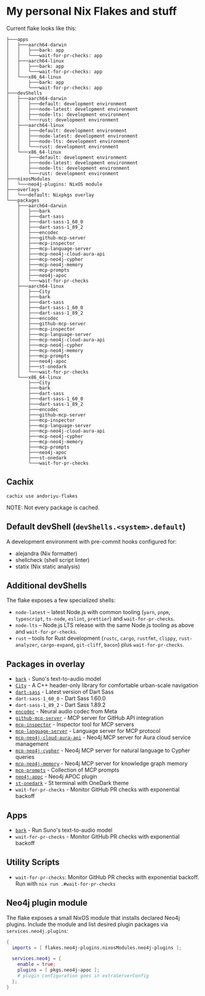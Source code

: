 # My personal Nix Flakes and stuff

Current flake looks like this:

```
├───apps
│   ├───aarch64-darwin
│   │   ├───bark: app
│   │   └───wait-for-pr-checks: app
│   ├───aarch64-linux
│   │   ├───bark: app
│   │   └───wait-for-pr-checks: app
│   └───x86_64-linux
│       ├───bark: app
│       └───wait-for-pr-checks: app
├───devShells
│   ├───aarch64-darwin
│   │   ├───default: development environment
│   │   ├───node-latest: development environment
│   │   ├───node-lts: development environment
│   │   └───rust: development environment
│   ├───aarch64-linux
│   │   ├───default: development environment
│   │   ├───node-latest: development environment
│   │   ├───node-lts: development environment
│   │   └───rust: development environment
│   └───x86_64-linux
│       ├───default: development environment
│       ├───node-latest: development environment
│       ├───node-lts: development environment
│       └───rust: development environment
├───nixosModules
│   └───neo4j-plugins: NixOS module
├───overlays
│   └───default: Nixpkgs overlay
└───packages
    ├───aarch64-darwin
    │   ├───bark
    │   ├───dart-sass
    │   ├───dart-sass-1_60_0
    │   ├───dart-sass-1_89_2
    │   ├───encodec
    │   ├───github-mcp-server
    │   ├───mcp-inspector
    │   ├───mcp-language-server
    │   ├───mcp-neo4j-cloud-aura-api
    │   ├───mcp-neo4j-cypher
    │   ├───mcp-neo4j-memory
    │   ├───mcp-prompts
    │   ├───neo4j-apoc
    │   └───wait-for-pr-checks
    ├───aarch64-linux
    │   ├───City
    │   ├───bark
    │   ├───dart-sass
    │   ├───dart-sass-1_60_0
    │   ├───dart-sass-1_89_2
    │   ├───encodec
    │   ├───github-mcp-server
    │   ├───mcp-inspector
    │   ├───mcp-language-server
    │   ├───mcp-neo4j-cloud-aura-api
    │   ├───mcp-neo4j-cypher
    │   ├───mcp-neo4j-memory
    │   ├───mcp-prompts
    │   ├───neo4j-apoc
    │   ├───st-onedark
    │   └───wait-for-pr-checks
    └───x86_64-linux
        ├───City
        ├───bark
        ├───dart-sass
        ├───dart-sass-1_60_0
        ├───dart-sass-1_89_2
        ├───encodec
        ├───github-mcp-server
        ├───mcp-inspector
        ├───mcp-language-server
        ├───mcp-neo4j-cloud-aura-api
        ├───mcp-neo4j-cypher
        ├───mcp-neo4j-memory
        ├───mcp-prompts
        ├───neo4j-apoc
        ├───st-onedark
        └───wait-for-pr-checks
```

## Cachix

```
cachix use andoriyu-flakes
```

NOTE: Not every package is cached. 

## Default devShell (`devShells.<system>.default`)

A development environment with pre-commit hooks configured for:
- alejandra (Nix formatter)
- shellcheck (shell script linter)
- statix (Nix static analysis)

## Additional devShells

The flake exposes a few specialized shells:

- `node-latest` – latest Node.js with common tooling (`yarn`, `pnpm`,
  `typescript`, `ts-node`, `eslint`, `prettier`) and `wait-for-pr-checks`.
- `node-lts` – Node.js LTS release with the same Node.js tooling as above
  and `wait-for-pr-checks`.
- `rust` – tools for Rust development (`rustc`, `cargo`, `rustfmt`, `clippy`,
  `rust-analyzer`, `cargo-expand`, `git-cliff`, `bacon`) plus
  `wait-for-pr-checks`.

## Packages in overlay

- [`bark`](https://github.com/suno-ai/bark) - Suno's text-to-audio model
- [`City`](https://github.com/tsbarnes/City) - A C++ header-only library for comfortable urban-scale navigation
- [`dart-sass`](https://github.com/sass/dart-sass) - Latest version of Dart Sass
- `dart-sass-1_60_0` - Dart Sass 1.60.0
- `dart-sass-1_89_2` - Dart Sass 1.89.2
- [`encodec`](https://github.com/facebookresearch/encodec) - Neural audio codec from Meta
- [`github-mcp-server`](https://github.com/github/github-mcp-server) - MCP server for GitHub API integration
- [`mcp-inspector`](https://github.com/modelcontextprotocol/inspector) - Inspector tool for MCP servers
- [`mcp-language-server`](https://github.com/isaacphi/mcp-language-server) - Language server for MCP protocol
- [`mcp-neo4j-cloud-aura-api`](https://github.com/neo4j-contrib/mcp-neo4j) - Neo4j MCP server for Aura cloud service management
- [`mcp-neo4j-cypher`](https://github.com/neo4j-contrib/mcp-neo4j) - Neo4j MCP server for natural language to Cypher queries
- [`mcp-neo4j-memory`](https://github.com/neo4j-contrib/mcp-neo4j) - Neo4j MCP server for knowledge graph memory
- [`mcp-prompts`](https://github.com/sparesparrow/mcp-prompts) - Collection of MCP prompts
- [`neo4j-apoc`](https://github.com/neo4j/apoc) - Neo4j APOC plugin
- [`st-onedark`](https://st.suckless.org/) - St terminal with OneDark theme
- `wait-for-pr-checks` - Monitor GitHub PR checks with exponential backoff

## Apps

- [`bark`](https://github.com/suno-ai/bark) - Run Suno's text-to-audio model
- `wait-for-pr-checks` - Monitor GitHub PR checks with exponential backoff

## Utility Scripts

- `wait-for-pr-checks`: Monitor GitHub PR checks with exponential backoff. Run with `nix run .#wait-for-pr-checks`

## Neo4j plugin module

The flake exposes a small NixOS module that installs declared Neo4j plugins.
Include the module and list desired plugin packages via `services.neo4j.plugins`:

```nix
{ 
  imports = [ flakes.neo4j-plugins.nixosModules.neo4j-plugins ];

  services.neo4j = {
    enable = true;
    plugins = [ pkgs.neo4j-apoc ];
    # plugin configuration goes in extraServerConfig
  };
}
```

